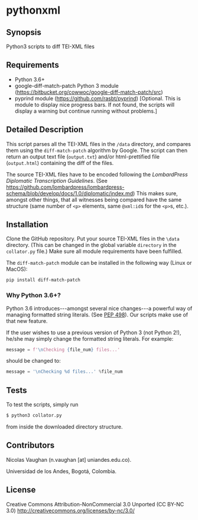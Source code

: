 # pythonxml

## Synopsis
Python3 scripts to diff TEI-XML files

## Requirements
* Python 3.6+
* google-diff-match-patch Python 3 module (https://bitbucket.org/cowwoc/google-diff-match-patch/src)
* pyprind module (https://github.com/rasbt/pyprind) [Optional. This is module to display nice progress bars. If not found, the scripts will display a warning but continue running without problems.]

## Detailed Description
This script parses all the TEI-XML files in the `/data` directory, and compares them using the `diff-match-patch` algorithm by Google. The script can then return an output text file (`output.txt`) and/or html-prettified file (`output.html`) containing the diff of the files.

The source TEI-XML files have to be encoded following the *LombardPress Diplomatic Transcription Guidelines*. (See https://github.com/lombardpress/lombardpress-schema/blob/develop/docs/1.0/diplomatic/index.md) This makes sure, amongst other things, that all witnesses being compared have the same structure (same number of `<p>` elements, same `@xml:id`s for the `<p>`s, etc.).

## Installation
Clone the GitHub repository. Put your source TEI-XML files in the `\data` directory. (This can be changed in the global variable `directory` in the `collator.py` file.) Make sure all module requirements have been fulfilled. 

The `diff-match-patch` module can be installed in the following way (Linux or MacOS):

```bash
pip install diff-match-patch
```

### Why Python 3.6+?
Python 3.6 introduces---amongst several nice changes---a powerful way of managing formatted string literals. (See [PEP 498](https://www.python.org/dev/peps/pep-0498/)). Our scripts make use of that new feature. 

If the user wishes to use a previous version of Python 3 (not Python 2!), he/she may simply change the formatted string literals. For example:

```python
message = f'\nChecking {file_num} files...'
```

should be changed to:

```python
message = '\nChecking %d files...' %file_num 
```


## Tests
To test the scripts, simply run 

```bash
$ python3 collator.py
```

from inside the downloaded directory structure.

## Contributors
Nicolas Vaughan (n.vaughan [at] uniandes.edu.co).

Universidad de los Andes, Bogotá, Colombia.

## License
Creative Commons Attribution-NonCommercial 3.0 Unported (CC BY-NC 3.0) 
http://creativecommons.org/licenses/by-nc/3.0/
